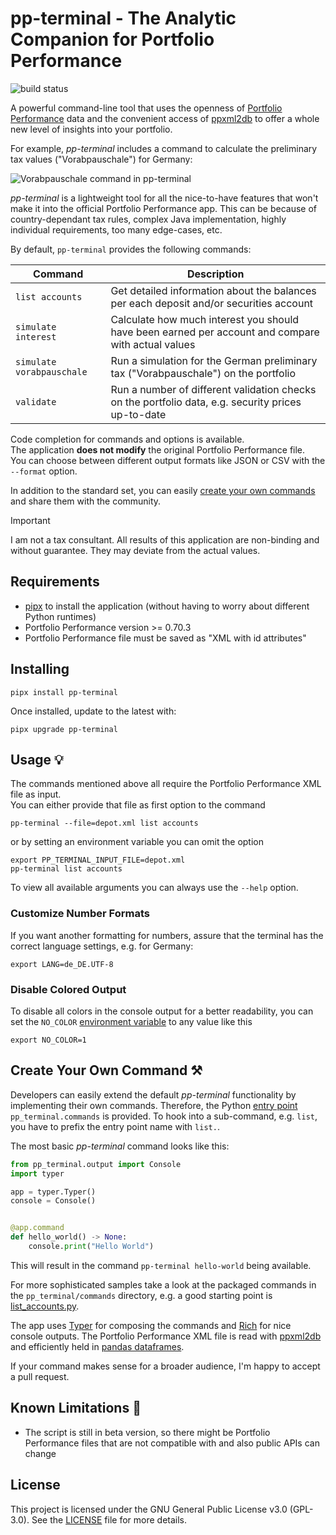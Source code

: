 # pp-terminal - The Analytic Companion for Portfolio Performance

![build status](https://github.com/ma4nn/pp-terminal/actions/workflows/ci.yml/badge.svg)

A powerful command-line tool that uses the openness of [Portfolio Performance](https://www.portfolio-performance.info/) data 
and the convenient access of [ppxml2db](https://github.com/pfalcon/ppxml2db) to offer a whole new level of insights into your portfolio.  

For example, _pp-terminal_ includes a command to calculate the preliminary tax values ("Vorabpauschale") for Germany:

![Vorabpauschale command in pp-terminal](sample_vorabpauschale.png)

_pp-terminal_ is a lightweight tool for all the nice-to-have features that won't make it into the official Portfolio Performance app.
This can be because of country-dependant tax rules, complex Java implementation, highly individual requirements, 
too many edge-cases, etc.

By default, `pp-terminal` provides the following commands:

| Command                   | Description                                                                                        |
|---------------------------|----------------------------------------------------------------------------------------------------|
| `list accounts`           | Get detailed information about the balances per each deposit and/or securities account             |
| `simulate interest`       | Calculate how much interest you should have been earned per account and compare with actual values |
| `simulate vorabpauschale` | Run a simulation for the German preliminary tax ("Vorabpauschale") on the portfolio                |
| `validate`                | Run a number of different validation checks on the portfolio data, e.g. security prices up-to-date |

Code completion for commands and options is available.  
The application **does not modify** the original Portfolio Performance file.  
You can choose between different output formats like JSON or CSV with the `--format` option.

In addition to the standard set, you can easily [create your own commands](#user-content-create-your-own-command-️) 
and share them with the community.

> [!IMPORTANT]
> I am not a tax consultant. All results of this application are non-binding and without guarantee.
> They may deviate from the actual values.

## Requirements

- [pipx](https://pipx.pypa.io/latest/#install-pipx) to install the application (without having to worry about different Python runtimes)
- Portfolio Performance version >= 0.70.3
- Portfolio Performance file must be saved as "XML with id attributes"

## Installing

```
pipx install pp-terminal
```

Once installed, update to the latest with:

```
pipx upgrade pp-terminal
```

## Usage 💡

The commands mentioned above all require the Portfolio Performance XML file as input.  
You can either provide that file as first option to the command
```
pp-terminal --file=depot.xml list accounts
```
or by setting an environment variable you can omit the option
```
export PP_TERMINAL_INPUT_FILE=depot.xml
pp-terminal list accounts
```

To view all available arguments you can always use the `--help` option.

### Customize Number Formats
If you want another formatting for numbers, assure that the terminal has the correct language settings, e.g. for Germany:
```
export LANG=de_DE.UTF-8
```

### Disable Colored Output
To disable all colors in the console output for a better readability, you can set the `NO_COLOR` [environment variable](https://no-color.org/)
to any value like this
```
export NO_COLOR=1
```

## Create Your Own Command ⚒️

Developers can easily extend the default _pp-terminal_ functionality by implementing their own commands. Therefore, the Python
[entry point](https://packaging.python.org/en/latest/specifications/entry-points/) `pp_terminal.commands` is provided.
To hook into a sub-command, e.g. `list`, you have to prefix the entry point name with `list.`.

The most basic _pp-terminal_ command looks like this:

```python
from pp_terminal.output import Console
import typer

app = typer.Typer()
console = Console()


@app.command
def hello_world() -> None:
    console.print("Hello World")
```
This will result in the command `pp-terminal hello-world` being available.

For more sophisticated samples take a look at the packaged commands in the `pp_terminal/commands` directory, 
e.g. a good starting point is [list_accounts.py](https://github.com/ma4nn/pp-terminal/blob/master/pp_terminal/commands/list_accounts.py).

The app uses [Typer](https://typer.tiangolo.com/) for composing the commands and [Rich](https://github.com/Textualize/rich)
for nice console outputs. The Portfolio Performance XML file is read with [ppxml2db](https://github.com/pfalcon/ppxml2db) 
and efficiently held in [pandas dataframes](https://pandas.pydata.org/).

If your command makes sense for a broader audience, I'm happy to accept a pull request.

## Known Limitations 🚧

- The script is still in beta version, so there might be Portfolio Performance files that are not compatible with and also public APIs can change

## License

This project is licensed under the GNU General Public License v3.0 (GPL-3.0). See the [LICENSE](./LICENSE) file for more details.
